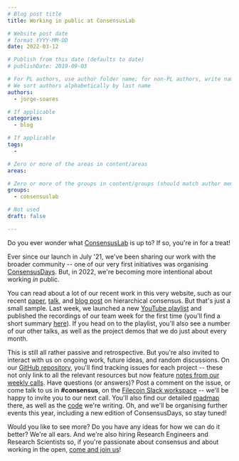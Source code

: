 ```yaml
---
# Blog post title
title: Working in public at ConsensusLab

# Website post date
# format YYYY-MM-DD
date: 2022-03-12

# Publish from this date (defaults to date)
# publishDate: 2019-09-03

# For PL authors, use author folder name; for non-PL authors, write name as in paper within ""
# We sort authors alphabetically by last name
authors:
  - jorge-soares  

# If applicable
categories:
  - blog

# If applicable
tags:
  -

# Zero or more of the areas in content/areas
areas:

# Zero or more of the groups in content/groups (should match author membership)
groups:
  - consensuslab

# Not used
draft: false

---
```


Do you ever wonder what [ConsensusLab](/groups/consensuslab) is up to? If so, you're in for a treat!

Ever since our launch in July '21, we've been sharing our work with the broader community -- one of our very first initiatives was organising [ConsensusDays](/sites/consensusday21/). But, in 2022, we're becoming more intentional about working *in* public.

You can read about a lot of our recent work in this very website, such as our recent [paper](/publications/hierarchical-consensus-a-horizontal-scaling-framework-for-blockchains/), [talk](https://www.youtube.com/watch?v=G7d5KNRZdp0&list=PLhuBigpl7lqtqT8HLuk0mLVeG76Koa9St&index=11), and [blog post](/blog/2022/scaling-blockchains-with-hierarchical-consensus/) on hierarchical consensus. But that's just a small sample. Last week, we launched a new [YouTube playlist](https://www.youtube.com/playlist?list=PLhuBigpl7lqtqT8HLuk0mLVeG76Koa9St) and published the recordings of our team week for the first time (you'll find a short summary [here](https://www.youtube.com/watch?v=XF8UIwOhHBw&list=PLhuBigpl7lqtqT8HLuk0mLVeG76Koa9St&index=17)). If you head on to the playlist, you'll also see a number of our other talks, as well as the project demos that we do just about every month.

This is still all rather passive and retrospective. But you're also invited to interact with us on ongoing work, future ideas, and random discussions. On our [GitHub repository](https://github.com/protocol/ConsensusLab/), you'll find tracking issues for each project -- these not only link to all the relevant resources but now feature [notes from our weekly calls](https://github.com/protocol/ConsensusLab/issues/5#issuecomment-1061277732). Have questions (or answers)? Post a comment on the issue, or come talk to us in **#consensus**, on the [Filecoin Slack workspace](https://filecoin.io/slack) -- we'll be happy to invite you to our next call. You'll also find our detailed [roadmap](https://app.zenhub.com/workspaces/consensuslab-60f84a7fa2395a0011e4134c/roadmap?invite=true) there, as well as the [code](https://github.com/filecoin-project/eudico/) we're writing. Oh, and we'll be organising further events this year, including a new edition of ConsensusDays, so stay tuned!

Would you like to see more? Do you have any ideas for how we can do it better? We're all ears. And we're also hiring Research Engineers and Research Scientists so, if you're passionate about consensus and about working in the open, [come and join us](https://protocol.ai/join/)!
